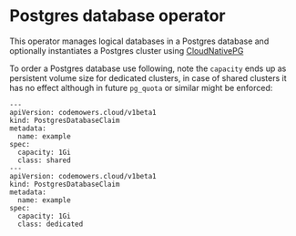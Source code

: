 # Postgres database operator

This operator manages logical databases in a Postgres database
and optionally instantiates a Postgres cluster using
[CloudNativePG](https://cloudnative-pg.io/)

To order a Postgres database use following,
note the `capacity` ends up as persistent volume size for dedicated clusters,
in case of shared clusters it has no effect although in future `pg_quota`
or similar might be enforced:

```
---
apiVersion: codemowers.cloud/v1beta1
kind: PostgresDatabaseClaim
metadata:
  name: example
spec:
  capacity: 1Gi
  class: shared
---
apiVersion: codemowers.cloud/v1beta1
kind: PostgresDatabaseClaim
metadata:
  name: example
spec:
  capacity: 1Gi
  class: dedicated
```

